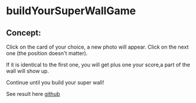 # buildYourSuperWallGame

## Concept:
Click on the card of your choice, a new photo will appear. Click on the next one (the position doesn't matter). 

If it is identical to the first one, you will get plus one your score,a part of the wall will show up.

Continue until you build your super wall!

See result here [github](https://nada-tb.github.io/buildYourSuperWallGame/)
